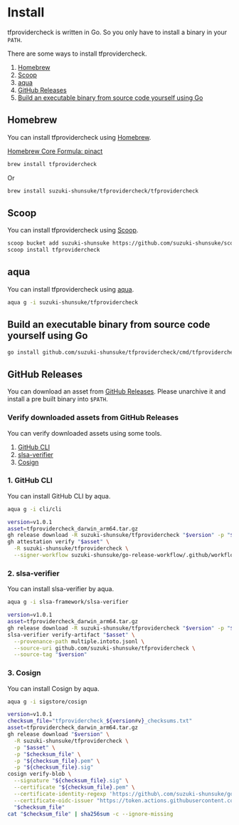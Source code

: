 # Install

tfprovidercheck is written in Go. So you only have to install a binary in your `PATH`.

There are some ways to install tfprovidercheck.

1. [Homebrew](#homebrew)
1. [Scoop](#scoop)
1. [aqua](#aqua)
1. [GitHub Releases](#github-releases)
1. [Build an executable binary from source code yourself using Go](#build-an-executable-binary-from-source-code-yourself-using-go)

## Homebrew

You can install tfprovidercheck using [Homebrew](https://brew.sh/).

[Homebrew Core Formula: pinact](https://formulae.brew.sh/formula/tfprovidercheck)

```sh
brew install tfprovidercheck
```

Or

```sh
brew install suzuki-shunsuke/tfprovidercheck/tfprovidercheck
```

## Scoop

You can install tfprovidercheck using [Scoop](https://scoop.sh/).

```sh
scoop bucket add suzuki-shunsuke https://github.com/suzuki-shunsuke/scoop-bucket
scoop install tfprovidercheck
```

## aqua

You can install tfprovidercheck using [aqua](https://aquaproj.github.io/).

```sh
aqua g -i suzuki-shunsuke/tfprovidercheck
```

## Build an executable binary from source code yourself using Go

```sh
go install github.com/suzuki-shunsuke/tfprovidercheck/cmd/tfprovidercheck@latest
```

## GitHub Releases

You can download an asset from [GitHub Releases](https://github.com/suzuki-shunsuke/tfprovidercheck/releases).
Please unarchive it and install a pre built binary into `$PATH`. 

### Verify downloaded assets from GitHub Releases

You can verify downloaded assets using some tools.

1. [GitHub CLI](https://cli.github.com/)
1. [slsa-verifier](https://github.com/slsa-framework/slsa-verifier)
1. [Cosign](https://github.com/sigstore/cosign)

### 1. GitHub CLI

You can install GitHub CLI by aqua.

```sh
aqua g -i cli/cli
```

```sh
version=v1.0.1
asset=tfprovidercheck_darwin_arm64.tar.gz
gh release download -R suzuki-shunsuke/tfprovidercheck "$version" -p "$asset"
gh attestation verify "$asset" \
  -R suzuki-shunsuke/tfprovidercheck \
  --signer-workflow suzuki-shunsuke/go-release-workflow/.github/workflows/release.yaml
```

### 2. slsa-verifier

You can install slsa-verifier by aqua.

```sh
aqua g -i slsa-framework/slsa-verifier
```

```sh
version=v1.0.1
asset=tfprovidercheck_darwin_arm64.tar.gz
gh release download -R suzuki-shunsuke/tfprovidercheck "$version" -p "$asset" -p multiple.intoto.jsonl
slsa-verifier verify-artifact "$asset" \
  --provenance-path multiple.intoto.jsonl \
  --source-uri github.com/suzuki-shunsuke/tfprovidercheck \
  --source-tag "$version"
```

### 3. Cosign

You can install Cosign by aqua.

```sh
aqua g -i sigstore/cosign
```

```sh
version=v1.0.1
checksum_file="tfprovidercheck_${version#v}_checksums.txt"
asset=tfprovidercheck_darwin_arm64.tar.gz
gh release download "$version" \
  -R suzuki-shunsuke/tfprovidercheck \
  -p "$asset" \
  -p "$checksum_file" \
  -p "${checksum_file}.pem" \
  -p "${checksum_file}.sig"
cosign verify-blob \
  --signature "${checksum_file}.sig" \
  --certificate "${checksum_file}.pem" \
  --certificate-identity-regexp 'https://github\.com/suzuki-shunsuke/go-release-workflow/\.github/workflows/release\.yaml@.*' \
  --certificate-oidc-issuer "https://token.actions.githubusercontent.com" \
  "$checksum_file"
cat "$checksum_file" | sha256sum -c --ignore-missing
```
